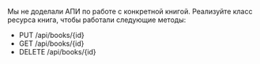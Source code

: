 Мы не доделали АПИ по работе с конкретной книгой. Реализуйте класс ресурса книга, чтобы работали следующие методы:

* PUT /api/books/{id}
* GET /api/books/{id}
* DELETE /api/books/{id}


